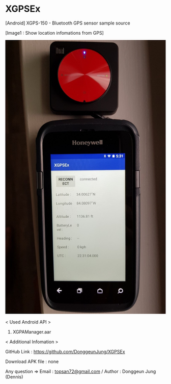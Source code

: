 # XGPSEx

[Android] XGPS-150 - Bluetooth GPS sensor sample source


[Image1 : Show location infomations from GPS]

<div>
<img src="https://github.com/DonggeunJung/XGPSEx/blob/master/XGPSEx_Capture.jpg?raw=true width="400px"></img>
</div>


< Used Android API >
1. XGPAManager.aar


< Additional Infomation >

GitHub Link : https://github.com/DonggeunJung/XGPSEx

Download APK file : none

Any question => Email : topsan72@gmail.com / Author : Donggeun Jung (Dennis)
